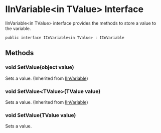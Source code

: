 # IInVariable&lt;in TValue&gt; Interface

IInVariable&lt;in TValue&gt; interface provides the methods to store a value to the variable.

<pre><code>public interface IInVariable&lt;in TValue&gt; : IInVariable
</code></pre>

## Methods
### void SetValue(object value)
Sets a value.
(Inherited from [IInVariable](https://github.com/aratomo-arazon/WFLite/tree/master/doc/Interfaces/IInVariable.md))

### void SetValue&lt;TValue&gt;(TValue value)
Sets a value.
(Inherited from [IInVariable](https://github.com/aratomo-arazon/WFLite/tree/master/doc/Interfaces/IInVariable.md))

### void SetValue(TValue value)
Sets a value.